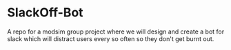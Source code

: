 # SlackOff-Bot
A repo for a modsim group project where we will design and create a bot for slack which will distract users every so often so they don't get burnt out.
